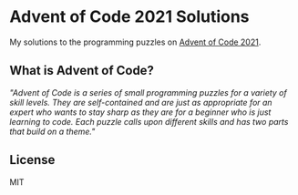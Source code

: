 # Advent of Code 2021 Solutions

My solutions to the programming puzzles on [Advent of Code 2021](http://adventofcode.com/2021).

## What is Advent of Code?

_"Advent of Code is a series of small programming puzzles for a variety of skill levels. They are self-contained and are just as appropriate for an expert who wants to stay sharp as they are for a beginner who is just learning to code. Each puzzle calls upon different skills and has two parts that build on a theme."_

## License

MIT
